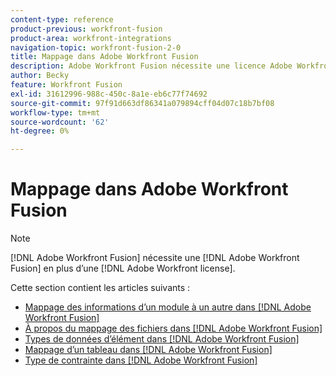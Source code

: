 ```yaml
---
content-type: reference
product-previous: workfront-fusion
product-area: workfront-integrations
navigation-topic: workfront-fusion-2-0
title: Mappage dans Adobe Workfront Fusion
description: Adobe Workfront Fusion nécessite une licence Adobe Workfront Fusion en plus d’une licence Adobe Workfront.
author: Becky
feature: Workfront Fusion
exl-id: 31612996-988c-450c-8a1e-eb6c77f74692
source-git-commit: 97f91d663df86341a079894cff04d07c18b7bf08
workflow-type: tm+mt
source-wordcount: '62'
ht-degree: 0%

---
```


# Mappage dans Adobe Workfront Fusion

>[!NOTE]
>
>[!DNL Adobe Workfront Fusion] nécessite une [!DNL Adobe Workfront Fusion] en plus d’une [!DNL Adobe Workfront license].

Cette section contient les articles suivants :

* [Mappage des informations d’un module à un autre dans [!DNL Adobe Workfront Fusion]](../../workfront-fusion/mapping/map-information-between-modules.md)
* [À propos du mappage des fichiers dans [!DNL Adobe Workfront Fusion]](../../workfront-fusion/mapping/about-mapping-files.md)
* [Types de données d’élément dans [!DNL Adobe Workfront Fusion]](../../workfront-fusion/mapping/item-data-types.md)
* [Mappage d’un tableau dans [!DNL Adobe Workfront Fusion]](../../workfront-fusion/mapping/map-an-array.md)
* [Type de contrainte dans [!DNL Adobe Workfront Fusion]](../../workfront-fusion/mapping/type-coercion.md)
